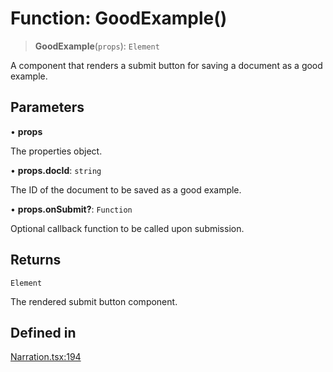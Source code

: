 # Function: GoodExample()

> **GoodExample**(`props`): `Element`

A component that renders a submit button for saving a document as a good example.

## Parameters

• **props**

The properties object.

• **props.docId**: `string`

The ID of the document to be saved as a good example.

• **props.onSubmit?**: `Function`

Optional callback function to be called upon submission.

## Returns

`Element`

The rendered submit button component.

## Defined in

[Narration.tsx:194](https://github.com/edspencer/narrator-ai/blob/a524b8822fae61097d8b11019e587b0b06c3350a/packages/react/src/Narration.tsx#L194)

